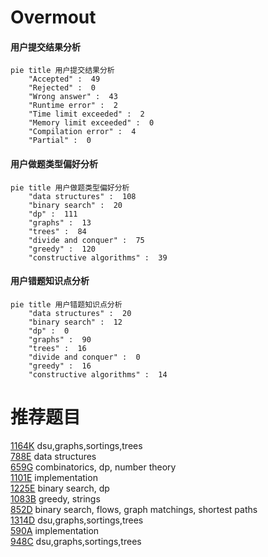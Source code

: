 # Overmout

<!-- tabs:start -->



#### **用户提交结果分析**

```mermaid
pie title 用户提交结果分析
    "Accepted" :  49
    "Rejected" :  0
    "Wrong answer" :  43
    "Runtime error" :  2
    "Time limit exceeded" :  2
    "Memory limit exceeded" :  0
    "Compilation error" :  4
    "Partial" :  0
```

#### **用户做题类型偏好分析**

```mermaid
pie title 用户做题类型偏好分析
    "data structures" :  108
    "binary search" :  20
    "dp" :  111
    "graphs" :  13
    "trees" :  84
    "divide and conquer" :  75
    "greedy" :  120
    "constructive algorithms" :  39
```
#### **用户错题知识点分析**

```mermaid
pie title 用户错题知识点分析
    "data structures" :  20
    "binary search" :  12
    "dp" :  0
    "graphs" :  90
    "trees" :  16
    "divide and conquer" :  0
    "greedy" :  16
    "constructive algorithms" :  14
```



<!-- tabs:end -->
# 推荐题目
[1164K](https://codeforces.com/contest/1164/problem/K)		dsu,graphs,sortings,trees		  
[788E](https://codeforces.com/contest/788/problem/E)		data structures		  
[659G](https://codeforces.com/contest/659/problem/G)		combinatorics,
                        dp,
                        number theory		  
[1101E](https://codeforces.com/contest/1101/problem/E)		implementation		  
[1225E](https://codeforces.com/contest/1225/problem/E)		binary search,
                        dp		  
[1083B](https://codeforces.com/contest/1083/problem/B)		greedy,
                        strings		  
[852D](https://codeforces.com/contest/852/problem/D)		binary search,
                        flows,
                        graph matchings,
                        shortest paths		  
[1314D](https://codeforces.com/contest/1314/problem/D)		dsu,graphs,sortings,trees		  
[590A](https://codeforces.com/contest/590/problem/A)		implementation		  
[948C](https://codeforces.com/contest/948/problem/C)		dsu,graphs,sortings,trees		  
